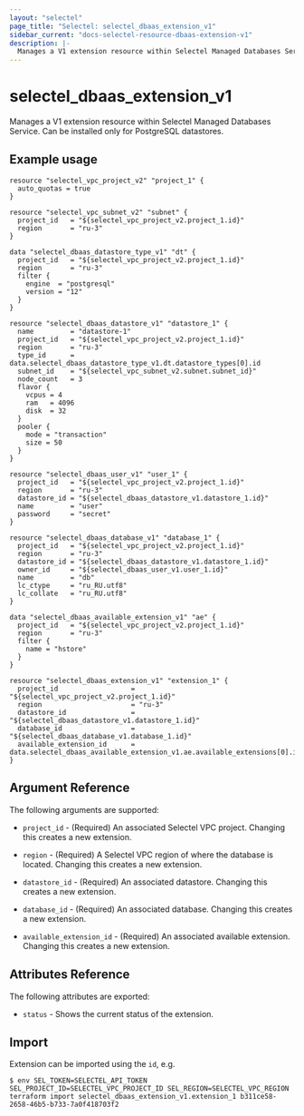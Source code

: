 ```yaml
---
layout: "selectel"
page_title: "Selectel: selectel_dbaas_extension_v1"
sidebar_current: "docs-selectel-resource-dbaas-extension-v1"
description: |-
  Manages a V1 extension resource within Selectel Managed Databases Service.
---
```


# selectel\_dbaas\_extension\_v1

Manages a V1 extension resource within Selectel Managed Databases Service. Can be installed only for PostgreSQL datastores.

## Example usage

```hcl
resource "selectel_vpc_project_v2" "project_1" {
  auto_quotas = true
}

resource "selectel_vpc_subnet_v2" "subnet" {
  project_id   = "${selectel_vpc_project_v2.project_1.id}"
  region       = "ru-3"
}

data "selectel_dbaas_datastore_type_v1" "dt" {
  project_id   = "${selectel_vpc_project_v2.project_1.id}"
  region       = "ru-3"
  filter {
    engine  = "postgresql"
    version = "12"
  }
}

resource "selectel_dbaas_datastore_v1" "datastore_1" {
  name         = "datastore-1"
  project_id   = "${selectel_vpc_project_v2.project_1.id}"
  region       = "ru-3"
  type_id      = data.selectel_dbaas_datastore_type_v1.dt.datastore_types[0].id
  subnet_id    = "${selectel_vpc_subnet_v2.subnet.subnet_id}"
  node_count   = 3
  flavor {
    vcpus = 4
    ram   = 4096
    disk  = 32
  }
  pooler {
    mode = "transaction"
    size = 50
  }
}

resource "selectel_dbaas_user_v1" "user_1" {
  project_id   = "${selectel_vpc_project_v2.project_1.id}"
  region       = "ru-3"
  datastore_id = "${selectel_dbaas_datastore_v1.datastore_1.id}"
  name         = "user"
  password     = "secret"
}

resource "selectel_dbaas_database_v1" "database_1" {
  project_id   = "${selectel_vpc_project_v2.project_1.id}"
  region       = "ru-3"
  datastore_id = "${selectel_dbaas_datastore_v1.datastore_1.id}"
  owner_id     = "${selectel_dbaas_user_v1.user_1.id}"
  name         = "db"
  lc_ctype     = "ru_RU.utf8"
  lc_collate   = "ru_RU.utf8"
}

data "selectel_dbaas_available_extension_v1" "ae" {
  project_id   = "${selectel_vpc_project_v2.project_1.id}"
  region       = "ru-3"
  filter {
    name = "hstore"
  }
}

resource "selectel_dbaas_extension_v1" "extension_1" {
  project_id                  = "${selectel_vpc_project_v2.project_1.id}"
  region                      = "ru-3"
  datastore_id                = "${selectel_dbaas_datastore_v1.datastore_1.id}"
  database_id                 = "${selectel_dbaas_database_v1.database_1.id}"
  available_extension_id      = data.selectel_dbaas_available_extension_v1.ae.available_extensions[0].id
}
```

## Argument Reference

The following arguments are supported:

* `project_id` - (Required) An associated Selectel VPC project.
  Changing this creates a new extension.

* `region` - (Required) A Selectel VPC region of where the database is located.
  Changing this creates a new extension.

* `datastore_id` - (Required) An associated datastore.
  Changing this creates a new extension.

* `database_id` - (Required) An associated database.
  Changing this creates a new extension.

* `available_extension_id` - (Required) An associated available extension.
  Changing this creates a new extension.

## Attributes Reference

The following attributes are exported:

* `status` - Shows the current status of the extension.

## Import

Extension can be imported using the `id`, e.g.

```shell
$ env SEL_TOKEN=SELECTEL_API_TOKEN SEL_PROJECT_ID=SELECTEL_VPC_PROJECT_ID SEL_REGION=SELECTEL_VPC_REGION terraform import selectel_dbaas_extension_v1.extension_1 b311ce58-2658-46b5-b733-7a0f418703f2
```
